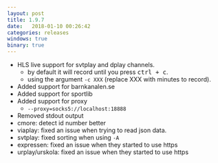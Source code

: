 ```yaml
---
layout: post
title: 1.9.7
date:   2018-01-10 00:26:42
categories: releases
windows: true
binary: true
---
```


* HLS live support for svtplay and dplay channels.
    * by default it will record until you press <kbd>ctrl + c</kbd>.
    * using the argument `-c XXX` (replace XXX with minutes to record).
* Added support for barnkanalen.se
* Added support for sportlib
* Added support for proxy
    * `--proxy=socks5://localhost:18888`
* Removed stdout output
* cmore: detect id number better
* viaplay: fixed an issue when trying to read json data.
* svtplay: fixed sorting when using `-A`
* expressen: fixed an issue when they started to use https
* urplay/urskola: fixed an issue when they started to use https
